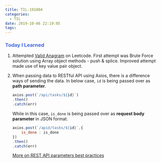 ```yaml
---
title: TIL-191004
categories:
  - TIL
date: 2019-10-06 22:19:05
tags:
---
```



### <span style="color:royalblue"> Today I Learned 
1. Attempted [Valid Anagram](./valid-anagram) on Leetcode. First attempt was Brute Force solution using Array object methods - push & splice. Improved attempt made use of key value pair object.
<!-- more -->
2. When passing data to RESTful API using Axios, there is a difference ways of sending the data.
    In below case, `id` is being passed over as __path parameter__.
    ```javascript
    axios.post(`/api/tasks/${id}`)
    .then()
    .catch(err)
    ```
    While in this case, `is_done` is being passed over as __request body parameter__ in JSON format.
    ```javascript
    axios.post(`/apid/tasks/${id}`,{
        is_done : is_done
    })
    .then()
    .catch(err)
    ```
    [More on REST API parameters best practices](https://stackoverflow.com/questions/4024271/rest-api-best-practices-where-to-put-parameters)
    

